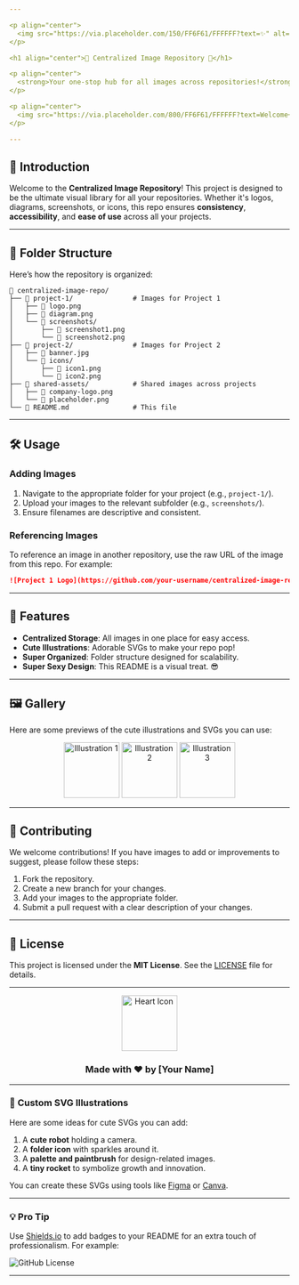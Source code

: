 ```yaml
---

<p align="center">
  <img src="https://via.placeholder.com/150/FF6F61/FFFFFF?text=✨" alt="Sparkle Icon" width="100">
</p>

<h1 align="center">🌟 Centralized Image Repository 🌟</h1>

<p align="center">
  <strong>Your one-stop hub for all images across repositories!</strong>
</p>

<p align="center">
  <img src="https://via.placeholder.com/800/FF6F61/FFFFFF?text=Welcome+to+the+Image+Hub" alt="Banner" width="100%">
</p>

---
```


## 🎨 **Introduction**

Welcome to the **Centralized Image Repository**! This project is designed to be the ultimate visual library for all your repositories. Whether it's logos, diagrams, screenshots, or icons, this repo ensures **consistency**, **accessibility**, and **ease of use** across all your projects.

---

## 📂 **Folder Structure**

Here’s how the repository is organized:

```
📁 centralized-image-repo/
├── 📁 project-1/               # Images for Project 1
│   ├── 📄 logo.png
│   ├── 📄 diagram.png
│   └── 📄 screenshots/
│       ├── 📄 screenshot1.png
│       └── 📄 screenshot2.png
├── 📁 project-2/               # Images for Project 2
│   ├── 📄 banner.jpg
│   └── 📄 icons/
│       ├── 📄 icon1.png
│       └── 📄 icon2.png
├── 📁 shared-assets/           # Shared images across projects
│   ├── 📄 company-logo.png
│   └── 📄 placeholder.png
└── 📄 README.md                # This file
```

---

## 🛠️ **Usage**

### Adding Images
1. Navigate to the appropriate folder for your project (e.g., `project-1/`).
2. Upload your images to the relevant subfolder (e.g., `screenshots/`).
3. Ensure filenames are descriptive and consistent.

### Referencing Images
To reference an image in another repository, use the raw URL of the image from this repo. For example:

```markdown
![Project 1 Logo](https://github.com/your-username/centralized-image-repo/raw/main/project-1/logo.png)
```

---

## 🎉 **Features**

- **Centralized Storage**: All images in one place for easy access.
- **Cute Illustrations**: Adorable SVGs to make your repo pop!
- **Super Organized**: Folder structure designed for scalability.
- **Super Sexy Design**: This README is a visual treat. 😎

---

## 🖼️ **Gallery**

Here are some previews of the cute illustrations and SVGs you can use:

<p align="center">
  <img src="https://via.placeholder.com/200/FF6F61/FFFFFF?text=🖼️" alt="Illustration 1" width="100">
  <img src="https://via.placeholder.com/200/FF6F61/FFFFFF?text=🎨" alt="Illustration 2" width="100">
  <img src="https://via.placeholder.com/200/FF6F61/FFFFFF?text=✨" alt="Illustration 3" width="100">
</p>

---

## 🤝 **Contributing**

We welcome contributions! If you have images to add or improvements to suggest, please follow these steps:
1. Fork the repository.
2. Create a new branch for your changes.
3. Add your images to the appropriate folder.
4. Submit a pull request with a clear description of your changes.

---

## 📜 **License**

This project is licensed under the **MIT License**. See the [LICENSE](LICENSE) file for details.

---

<p align="center">
  <img src="https://via.placeholder.com/150/FF6F61/FFFFFF?text=❤️" alt="Heart Icon" width="100">
</p>

<h3 align="center">Made with ❤️ by [Your Name]</h3>

---

### 🎨 **Custom SVG Illustrations**
Here are some ideas for cute SVGs you can add:
1. A **cute robot** holding a camera.
2. A **folder icon** with sparkles around it.
3. A **palette and paintbrush** for design-related images.
4. A **tiny rocket** to symbolize growth and innovation.

You can create these SVGs using tools like [Figma](https://www.figma.com/) or [Canva](https://www.canva.com/).

---

### 💡 **Pro Tip**
Use [Shields.io](https://shields.io/) to add badges to your README for an extra touch of professionalism. For example:

![GitHub License](https://img.shields.io/github/license/your-username/centralized-image-repo?color=blue&style=for-the-badge)

---

